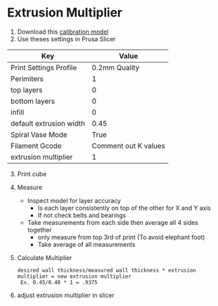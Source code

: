 # Extrusion Multiplier
1. Download this [calibration model](https://www.thingiverse.com/thing:3405991)
2. Use theses settings in Prusa Slicer

|Key|Value|
|--|--|
|Print Settings Profile|0.2mm Quality|
|Perimiters|1|
|top layers|0|
|bottom layers|0|
|infill|0|
|default extrusion width|0.45|
|Spiral Vase Mode|True|
|Filament Gcode|Comment out K values|
|extrusion multiplier|1|

3. Print cube
4. Measure
    * Inspect model for layer accuracy 
	    * Is each layer consistently on top of the other for X and Y axis
	    * If not check belts and bearings
    * Take measurements from each side then average all 4 sides together
	    * only measure from top 3rd of print (To avoid elephant foot)
	    * Take average of all measurements

5. Calculate Multiplier

       desired wall thickness/measured wall thickness * extrusion multiplier = new extrusion multiplier
        Ex. 0.45/0.48 * 1 = .9375

6. adjust extrusion multiplier in slicer
<!--stackedit_data:
eyJoaXN0b3J5IjpbMTczNTI4MDUwNCwtNzc1MTIwNDE4LC01Nj
kxNjE3NiwtMTcwMDI2Mzc3MywtMTUwMDE4MzA3NiwtMTUxOTAx
MDA0NiwtODgyMjIyMTAyLC0xMTkwNjgyNDc3LDE1MzI2MjA5Nz
UsLTE0ODA5NjQ4MiwtMjY5MTA2NTY4LC0xNjI1MzI5OTMxLDE5
NDU5OTA1NTRdfQ==
-->